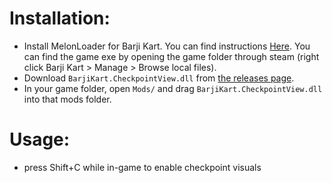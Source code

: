 # Installation:
- Install MelonLoader for Barji Kart. You can find instructions [Here](https://melonwiki.xyz/#/README). You can find the game exe by opening the game folder through steam (right click Barji Kart > Manage > Browse local files).
- Download `BarjiKart.CheckpointView.dll` from [the releases page](https://github.com/o7Moon/BarjiKart.CheckpointView/releases/latest).
- In your game folder, open `Mods/` and drag `BarjiKart.CheckpointView.dll` into that mods folder.

# Usage:
- press Shift+C while in-game to enable checkpoint visuals
